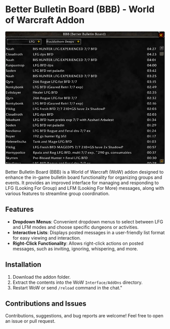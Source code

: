 # Better Bulletin Board (BBB) - World of Warcraft Addon

![](preview.png)

Better Bulletin Board (BBB) is a World of Warcraft (WoW) addon designed to enhance the in-game bulletin board functionality for organizing groups and events. It provides an improved interface for managing and responding to LFG (Looking For Group) and LFM (Looking For More) messages, along with various features to streamline group coordination.

## Features

- **Dropdown Menus**: Convenient dropdown menus to select between LFG and LFM modes and choose specific dungeons or activities.
- **Interactive Lists**: Displays posted messages in a user-friendly list format for easy viewing and interaction.
- **Right-Click Functionality**: Allows right-click actions on posted messages, such as inviting, ignoring, whispering, and more.

## Installation

1. Download the addon folder.
2. Extract the contents into the WoW `Interface/AddOns` directory.
3. Restart WoW or send `/reload` command in the chat."

## Contributions and Issues

Contributions, suggestions, and bug reports are welcome! Feel free to open an issue or pull request.
